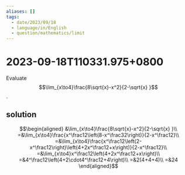 ```yaml
---
aliases: []
tags:
  - date/2023/09/18
  - language/in/English
  - question/mathematics/limit
---
```


# 2023-09-18T110331.975+0800

Evaluate $$\lim_{x\to4}\frac{8\sqrt{x}-x^2}{2-\sqrt{x} }$$.

## solution

$$\begin{aligned}
&\lim_{x\to4}\frac{8\sqrt{x}-x^2}{2-\sqrt{x} }\\
=&\lim_{x\to4}\frac{x^\frac12\left(8-x^\frac32\right)}{2-x^\frac12}\\
=&\lim_{x\to4}\frac{x^\frac12\left(2-x^\frac12\right)\left(4+2x^\frac12+x\right)}{2-x^\frac12}\\
=&\lim_{x\to4}x^\frac12\left(4+2x^\frac12+x\right)\\
=&4^\frac12\left(4+2\cdot4^\frac12+4\right)\\
=&2(4+4+4)\\
=&24
\end{aligned}$$
